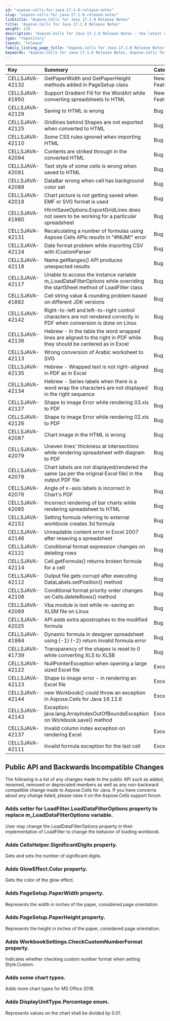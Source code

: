 ```yaml
---
id: "aspose-cells-for-java-17-1-0-release-notes"
slug: "aspose-cells-for-java-17-1-0-release-notes"
linktitle: "Aspose.Cells for Java 17.1.0 Release Notes"
title: "Aspose.Cells for Java 17.1.0 Release Notes"
weight: 120
description: "Aspose.Cells for Java 17.1.0 Release Notes – the latest enhancements, new features, and fixes."
type: "repository"
layout: "release"
family_listing_page_title: "Aspose.Cells for Java 17.1.0 Release Notes"
keywords: "Aspose.Cells for Java 17.1.0 Release Notes, Aspose.Cells for Java 17.1.0 updates and fixes"
---
```


|**Key**|**Summary**|**Category**|
| :- | :- | :- |
|CELLSJAVA-42132|GetPaperWidth and GetPaperHeight methods added in PageSetup class|New Feature |
|CELLSJAVA-41950|Support Gradient Fill for the WordArt while converting spreadsheets to HTML|New Feature |
|CELLSJAVA-42129|Saving to HTML is wrong|Bug|
|CELLSJAVA-42125|Gridlines behind Shapes are not exported when converted to HTML |Bug |
|CELLSJAVA-42110|Some CSS rules ignored when importing HTML|Bug |
|CELLSJAVA-42094|Contents are striked through in the converted HTML|Bug |
|CELLSJAVA-42091|Text style of some cells is wrong when saved to HTML |Bug |
|CELLSJAVA-42088|DataBar wrong when cell has background color set |Bug |
|CELLSJAVA-42018|Chart picture is not getting saved when EMF or SVG format is used|Bug |
|CELLSJAVA-41980|HtrmlSaveOptions.ExportGridLines does not seem to be working for a particular spreadsheet|Bug |
|CELLSJAVA-42131|Recalculating a number of formulas using Aspose Cells APIs results in "#NUM!" error|Bug |
|CELLSJAVA-42124|Date format problem while importing CSV with ICustomParser|Bug |
|CELLSJAVA-42118|Name.getRanges() API produces unexpected results|Bug |
|CELLSJAVA-42117|Unable to access the instance variable m_LoadDataFilterOptions while overriding the startSheet method of LoadFilter class|Bug |
|CELLSJAVA-41882|Cell string value & rounding problem based on different JDK versions|Bug |
|CELLSJAVA-42142|Right-to-left and left-to-right control characters are not rendered correctly in PDF when conversion is done on Linux|Bug |
|CELLSJAVA-42136|Hebrew - In the table the word wrapped lines are aligned to the right in PDF while they should be centered as in Excel|Bug |
|CELLSJAVA-42113|Wrong conversion of Arabic worksheet to SVG|Bug |
|CELLSJAVA-42135|Hebrew - Wrapped text is not right-aligned in PDF as in Excel|Bug |
|CELLSJAVA-42134|Hebrew - Series labels when there is a word wrap the characters are not displayed in the right sequence|Bug |
|CELLSJAVA-42127|Shape to image Error while rendering 03.xls to PDF |Bug |
|CELLSJAVA-42126|Shape to image Error while rendering 02.xls to PDF |Bug |
|CELLSJAVA-42087|Chart image in the HTML is wrong|Bug |
|CELLSJAVA-42079|Uneven lines' thickness at intersections while rendering spreadsheet with diagram to PDF|Bug |
|CELLSJAVA-42078|Chart labels are not displayed/rendered the same (as per the original Excel file) in the output PDF file|Bug |
|CELLSJAVA-42076|Angle of x-axis labels is incorrect in Chart's PDF|Bug |
|CELLSJAVA-42065|Incorrect rendering of bar charts while rendering spreadsheet to HTML|Bug |
|CELLSJAVA-42152|Setting formula referring to external workbook creates 3d formula|Bug |
|CELLSJAVA-42146|Unreadable content error in Excel 2007 after resaving a spreadsheet|Bug |
|CELLSJAVA-42121|Conditional format expression changes on deleting rows|Bug |
|CELLSJAVA-42114|Cell.getFormula() returns broken formula for a cell|Bug |
|CELLSJAVA-42112|Output file gets corrupt after executing DataLabels.setPosition() method|Bug |
|CELLSJAVA-42108|Conditional format priority order changes on Cells.deleteRows() method|Bug |
|CELLSJAVA-42069|Vba module is lost while re-saving an XLSM file on Linux|Bug |
|CELLSJAVA-42025|API adds extra apostrophes to the modified formula|Bug |
|CELLSJAVA-41984|Dynamic formula in designer spreadsheet using {-1} {-2} return Invalid formula error|Bug |
|CELLSJAVA-41739|Transparency of the shapes is reset to 0 while converting XLS to XLSB|Bug |
|CELLSJAVA-42122|NullPointerException when opening a large sized Excel file|Exception |
|CELLSJAVA-42123|Shape to image error - in rendering an Excel file|Exception |
|CELLSJAVA-42144|new Workbook() could throw an exception in Aspose.Cells for Java 16.12.6|Exception |
|CELLSJAVA-42143|Exception: java.lang.ArrayIndexOutOfBoundsException on Workbook.save() method|Exception |
|CELLSJAVA-42137|Invalid column index exception on rendering Excel|Exception |
|CELLSJAVA-42111|Invalid formula exception for the last cell|Exception |
## **Public API and Backwards Incompatible Changes**
The following is a list of any changes made to the public API such as added, renamed, removed or deprecated members as well as any non-backward compatible change made to Aspose.Cells for Java. If you have concerns about any change listed, please raise it on the Aspose.Cells support forum.
### **Adds setter for LoadFilter.LoadDataFilterOptions property to replace m_LoadDataFilterOptions variable.**
User may change the LoadDataFilterOptions property in their implementation of LoadFilter to change the behavior of loading workbook.
### **Adds CellsHelper.SignificantDigits property.**
Gets and sets the number of significant digits.
### **Adds GlowEffect.Color property.**
Gets the color of the glow effect.
### **Adds PageSetup.PaperWidth property.**
Represents the width in inches of the paper, considered page orientation.
### **Adds PageSetup.PaperHeight property.**
Represents the height in inches of the paper, considered page orientation.
### **Adds WorkbookSettings.CheckCustomNumberFormat property.**
Indicates whether checking custom number format when setting Style.Custom.
### **Adds some chart types.**
Adds more chart types for MS Office 2016.
### **Adds DisplayUnitType.Percentage enum.**
Represents values on the chart shall be divided by 0.01.
